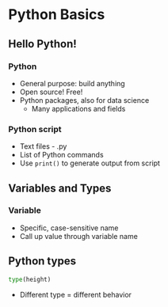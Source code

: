 # Python Basics

## Hello Python!

### Python

- General purpose: build anything
- Open source! Free!
- Python packages, also for data science
  - Many applications and fields
  
### Python script

- Text files - .py
- List of Python commands
- Use `print()` to generate output from script

## Variables and Types

### Variable

- Specific, case-sensitive name
- Call up value through variable name

## Python types

```python
type(height)
```

- Different type = different behavior